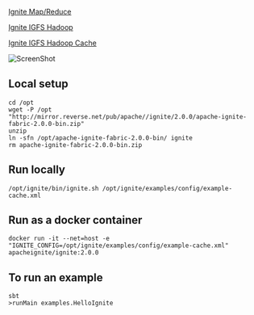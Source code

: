 [Ignite Map/Reduce](src/main/configs/map-reduce-in-memory/README.md)

[Ignite IGFS Hadoop](src/main/configs/igfs-hadoop-fs/README.md)

[Ignite IGFS Hadoop Cache](src/main/configs/igfs-hadoop-fs-cache/README.md)




![ScreenShot](https://cloud.githubusercontent.com/assets/5940291/26463938/f6465e64-4153-11e7-8d67-b8424188c07c.png
)

## Local setup

```
cd /opt
wget -P /opt "http://mirror.reverse.net/pub/apache//ignite/2.0.0/apache-ignite-fabric-2.0.0-bin.zip"
unzip 
ln -sfn /opt/apache-ignite-fabric-2.0.0-bin/ ignite
rm apache-ignite-fabric-2.0.0-bin.zip
```

## Run locally
```
/opt/ignite/bin/ignite.sh /opt/ignite/examples/config/example-cache.xml
```

## Run as a docker container
```
docker run -it --net=host -e "IGNITE_CONFIG=/opt/ignite/examples/config/example-cache.xml" apacheignite/ignite:2.0.0
```

## To run an example
```
sbt
>runMain examples.HelloIgnite
```
